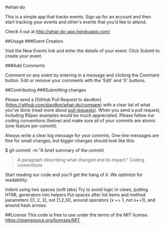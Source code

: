 #what-do

This is a simple app that tracks events. Sign up for an account and then start tracking your events and other's events that you'd like to attend.

Check it out at http://what-do-app.herokuapp.com/

##Usage
###Event Creation

Visit the New Events link and enter the details of your event. Click Submit to create your event.

###Add Comments

Comment on any event by entering in a message and clicking the Comment button. Edit or remove your comments with the 'Edit' and 'X' buttons.

##Contributing
###Submitting changes

Please send a [GitHub Pull Request to davdkm] (https://github.com/davdkm/what-do/compare) with a clear list of what you've done (read more about [pull requests](http://help.github.com/pull-requests/)). When you send a pull request, including RSpec examples would be much appreciated. Please follow our coding conventions (below) and make sure all of your commits are atomic (one feature per commit).

Always write a clear log message for your commits. One-line messages are fine for small changes, but bigger changes should look like this:

$ git commit -m "A brief summary of the commit
>
> A paragraph describing what changed and its impact."
Coding conventions

Start reading our code and you'll get the hang of it. We optimize for readability:

Indent using two spaces (soft tabs)
Try to avoid logic in views, putting HTML generators into helpers
Put spaces after list items and method parameters ([1, 2, 3], not [1,2,3]), around operators (x += 1, not x+=1), and around hash arrows.

##License
This code is free to use under the terms of the MIT license. https://opensource.org/licenses/MIT
